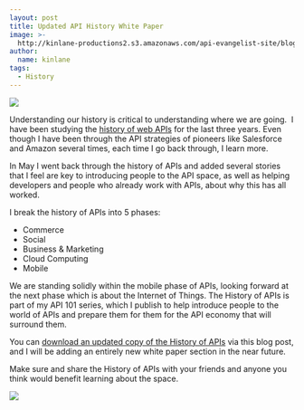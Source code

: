 ```yaml
---
layout: post
title: Updated API History White Paper
image: >-
  http://kinlane-productions2.s3.amazonaws.com/api-evangelist-site/blog/api-evangelist-white-papers-history-of-apis.png
author:
  name: kinlane
tags:
  - History
---
```

[![](https://s3.amazonaws.com/kinlane-productions2/whitepapers/api-evangelist-white-papers-history-of-apis.png)](http://bit.ly/19dMjBe)

Understanding our history is critical to understanding where we are going.  I have been studying the [history of web APIs](http://www.apievangelist.com/history/) for the last three years. Even though I have been through the API strategies of pioneers like Salesforce and Amazon several times, each time I go back through, I learn more.  

In May I went back through the history of APIs and added several stories that I feel are key to introducing people to the API space, as well as helping developers and people who already work with APIs, about why this has all worked.

I break the history of APIs into 5 phases:

*   Commerce
*   Social
*   Business & Marketing
*   Cloud Computing
*   Mobile

We are standing solidly within the mobile phase of APIs, looking forward at the next phase which is about the Internet of Things. The History of APIs is part of my API 101 series, which I publish to help introduce people to the world of APIs and prepare them for them for the API economy that will surround them.

You can [download an updated copy of the History of APIs](http://bit.ly/19dMjBe) via this blog post, and I will be adding an entirely new white paper section in the near future.  

Make sure and share the History of APIs with your friends and anyone you think would benefit learning about the space.

[![](https://s3.amazonaws.com/kinlane-productions2/whitepapers/download-as-pdf.jpeg)](http://bit.ly/19dMjBe)
